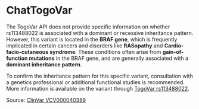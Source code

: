 # ChatTogoVar

The TogoVar API does not provide specific information on whether rs113488022 is associated with a dominant or recessive inheritance pattern. However, this variant is located in the **BRAF gene**, which is frequently implicated in certain cancers and disorders like **RASopathy** and **Cardio-facio-cutaneous syndrome**. These conditions often arise from **gain-of-function mutations** in the BRAF gene, and are generally associated with a **dominant inheritance pattern**.

To confirm the inheritance pattern for this specific variant, consultation with a genetics professional or additional functional studies is recommended. More information is available on the variant through [TogoVar rs113488022](https://identifiers.org/dbsnp/rs113488022). 

Source: [ClinVar VCV000040389](https://www.ncbi.nlm.nih.gov/clinvar/variation/40389)

